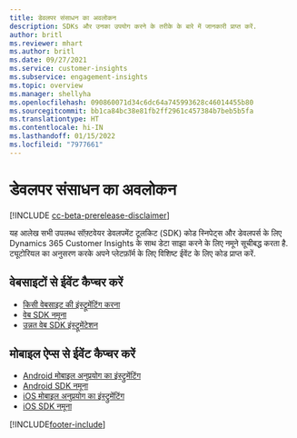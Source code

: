 ```yaml
---
title: डेवलपर संसाधन का अवलोकन
description: SDKs और उनका उपयोग करने के तरीके के बारे में जानकारी प्राप्त करें.
author: britl
ms.reviewer: mhart
ms.author: britl
ms.date: 09/27/2021
ms.service: customer-insights
ms.subservice: engagement-insights
ms.topic: overview
ms.manager: shellyha
ms.openlocfilehash: 090860071d34c6dc64a745993628c46014455b80
ms.sourcegitcommit: bb1ca84bc38e81fb2ff2961c457384b7beb5b5fa
ms.translationtype: HT
ms.contentlocale: hi-IN
ms.lasthandoff: 01/15/2022
ms.locfileid: "7977661"
---
```

# <a name="developer-resources-overview"></a>डेवलपर संसाधन का अवलोकन

[!INCLUDE [cc-beta-prerelease-disclaimer](includes/cc-beta-prerelease-disclaimer.md)]

यह आलेख सभी उपलब्ध सॉफ़्टवेयर डेवलपमेंट टूलकिट (SDK) कोड स्निपेट्स और डेवलपर्स के लिए Dynamics 365 Customer Insights के साथ डेटा साझा करने के लिए नमूने सूचीबद्ध करता है. ट्यूटोरियल का अनुसरण करके अपने प्लेटफ़ॉर्म के लिए विशिष्ट ईवेंट के लिए कोड प्राप्त करें.

## <a name="capture-events-from-websites"></a>वेबसाइटों से ईवेंट कैप्चर करें

- [किसी वेबसाइट की इंस्ट्रूमेंटिंग करना](instrument-website.md)
- [वेब SDK नमूना](websdk-sample.md)
- [उन्नत वेब SDK इंस्ट्रूमेंटेशन](advanced-SDK-implementation.md)

## <a name="capture-events-from-mobile-apps"></a>मोबाइल ऐप्स से ईवेंट कैप्चर करें

- [Android मोबाइल अनुप्रयोग का इंस्ट्रुमेंटिंग](get-started-android.md)
- [Android SDK नमूना](androidsdk-sample.md)
- [iOS मोबाइल अनुप्रयोग का इंस्ट्रुमेंटिंग](get-started-ios.md)
- [iOS SDK नमूना](iossdk-sample.md)

[!INCLUDE[footer-include](../includes/footer-banner.md)]
